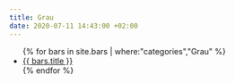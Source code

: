 ```yaml
---
title: Grau
date: 2020-07-11 14:43:00 +02:00
---
```


<ul>
{% for bars in site.bars | where:"categories","Grau" %}
<li><a href="{{ bars.url }}"> {{ bars.title }}</a> </li>
{% endfor %}
</ul>